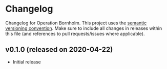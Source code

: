 # Changelog

Changelog for Operation Bornholm. This project uses the [semantic versioning convention](https://semver.org/). Make sure to include all changes in releases within this file (and references to pull requests/issues where applicable).

## v0.1.0 (released on 2020-04-22)

* Initial release
